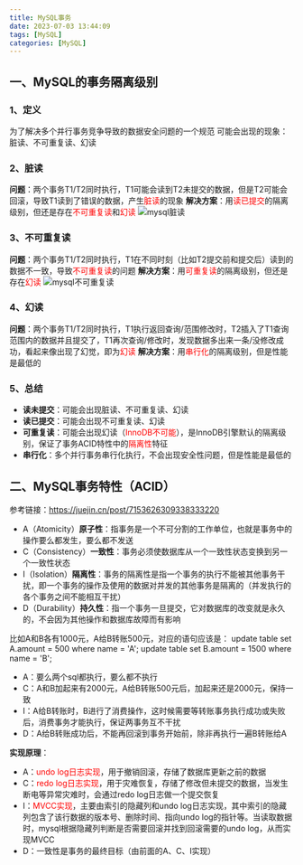 ```yaml
---
title: MySQL事务
date: 2023-07-03 13:44:09
tags: [MySQL]
categories: [MySQL]
---
```


## 一、MySQL的事务隔离级别
### 1、定义
为了解决多个并行事务竞争导致的数据安全问题的一个规范
可能会出现的现象：脏读、不可重复读、幻读

### 2、脏读
**问题**：两个事务T1/T2同时执行，T1可能会读到T2未提交的数据，但是T2可能会回滚，导致T1读到了错误的数据，产生<font color=red>脏读</font>的现象
**解决方案**：用<font color=red>读已提交</font>的隔离级别，但还是存在<font color=red>不可重复读</font>和<font color=red>幻读</font>
![mysql脏读](/images/mysql/mysql脏读.png)

### 3、不可重复读
**问题**：两个事务T1/T2同时执行，T1在不同时刻（比如T2提交前和提交后）读到的数据不一致，导致<font color=red>不可重复读</font>的问题
**解决方案**：用<font color=red>可重复读</font>的隔离级别，但还是存在<font color=red>幻读</font>
![mysql不可重复读](/images/mysql/mysql不可重复读.png)

### 4、幻读
**问题**：两个事务T1/T2同时执行，T1执行返回查询/范围修改时，T2插入了T1查询范围内的数据并且提交了，T1再次查询/修改时，发现数据多出来一条/没修改成功，看起来像出现了幻觉，即为<font color=red>幻读</font>
**解决方案**：用<font color=red>串行化</font>的隔离级别，但是性能是最低的

### 5、总结
* **读未提交**：可能会出现脏读、不可重复读、幻读
* **读已提交**：可能会出现不可重复读、幻读
* **可重复读**：可能会出现幻读（<font color=red>InnoDB不可能</font>），是InnoDB引擎默认的隔离级别，保证了事务ACID特性中的<font color=red>隔离性</font>特征
* **串行化**：多个并行事务串行化执行，不会出现安全性问题，但是性能是最低的

## 二、MySQL事务特性（ACID）
参考链接：https://juejin.cn/post/7153626309338333220

* A（Atomicity）**原子性**：指事务是一个不可分割的工作单位，也就是事务中的操作要么都发生，要么都不发送
* C（Consistency）**一致性**：事务必须使数据库从一个一致性状态变换到另一个一致性状态
* I（Isolation）**隔离性**：事务的隔离性是指一个事务的执行不能被其他事务干扰，即一个事务的操作及使用的数据对并发的其他事务是隔离的（并发执行的各个事务之间不能相互干扰）
* D（Durability）**持久性**：指一个事务一旦提交，它对数据库的改变就是永久的，不会因为其他操作和数据库故障而有影响

比如A和B各有1000元，A给B转账500元，对应的语句应该是：
update table set A.amount = 500 where name = 'A';
update table set B.amount = 1500 where name = 'B';
* A：要么两个sql都执行，要么都不执行
* C：A和B加起来有2000元，A给B转账500元后，加起来还是2000元，保持一致
* I：A给B转账时，B进行了消费操作，这时候需要等转账事务执行成功或失败后，消费事务才能执行，保证两事务互不干扰
* D：A给B转账成功后，不能再回滚到事务开始前，除非再执行一遍B转账给A

**实现原理**：
* A：<font color=red>undo log日志实现</font>，用于撤销回滚，存储了数据库更新之前的数据
* C：<font color=red>redo log日志实现</font>，用于灾难恢复，存储了修改但未提交的数据，当发生断电等异常灾难时，会通过redo log日志做一个提交恢复
* I：<font color=red>MVCC实现</font>，主要由索引的隐藏列和undo log日志实现，其中索引的隐藏列包含了该行数据的版本号、删除时间、指向undo log的指针等。当读取数据时，mysql根据隐藏列判断是否需要回滚并找到回滚需要的undo log，从而实现MVCC
* D：一致性是事务的最终目标（由前面的A、C、I实现）
